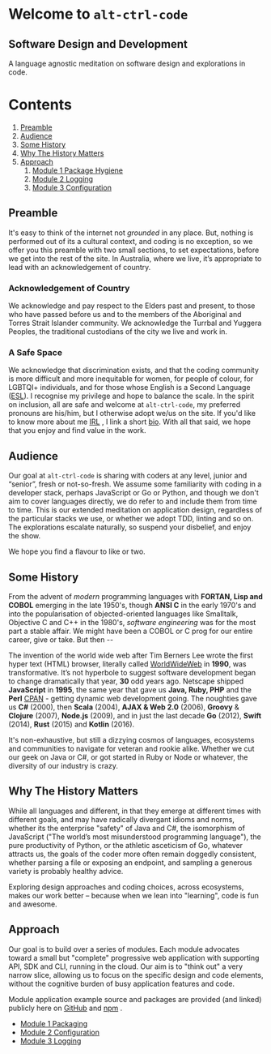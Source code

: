 <a name="welcom">Welcome to `alt-ctrl-code`</a>
=============================

<a name="dnd">Software Design and Development</a>
-----------------------------------------------------

A language agnostic meditation on software design and explorations in code.

# Contents
1. [Preamble](#preamble)
1. [Audience](#audience)
2. [Some History](#history)
3. [Why The History Matters](#javascriptmatters)
4. [Approach](#approach)
    1. [Module 1 Package Hygiene](https://github.com/craigparra/alt-package-conventions)
    1. [Module 2 Logging](./LOGGING.md)
    1. [Module 3 Configuration](./CONFIGURATION.md)

<a name="preamble">Preamble</a>
--------------------------------

It's easy to think of the internet not _grounded_ in any place. But, nothing is performed 
out of its a cultural context, and coding is no exception, so we offer you this preamble with
two small sections, to set expectations, before we get into the rest of the site. In Australia, where 
we live, it’s appropriate to lead with an acknowledgement of country.

### Acknowledgement of Country

We acknowledge and pay respect to the Elders past and present, to those
who have passed before us and to the members of the Aboriginal and Torres Strait Islander
community. We acknowledge the Turrbal and Yuggera Peoples, the traditional custodians of the city we live and
work in.

### A Safe Space

We acknowledge that discrimination exists, and that the coding community is more
difficult and more inequitable for women, for people of colour, for LGBTQI+ individuals, and for those whose English is a 
Second Language ([ESL](https://simple.wikipedia.org/wiki/English_as_a_second_language)). I recognise my privilege and hope to balance the scale. In the spirit on inclusion, all are safe and welcome at
`alt-ctrl-code`, my preferred pronouns are his/him, but I otherwise adopt we/us on the site.  If you'd like to know more about me [IRL](https://simple.wikipedia.org/wiki/Internet_slang#:~:text=Some%20existing%20acronyms%2C%20such%20as,before%20the%20internet%20became%20popular.)
, I  link a short [bio](./BIO.md).  With all that said, we hope that you enjoy and find value in the work.

<a name="audience">Audience</a>
-------------------------------
Our goal at `alt-ctrl-code` is sharing with coders at any level, junior and “senior”, fresh or not-so-fresh.   We assume some familiarity with coding in
a developer stack, perhaps JavaScript or Go or Python, and though we don't aim to cover languages directly, we do refer to and include them from
time to time.   This is our extended meditation on application design, regardless of the particular stacks we use, or whether 
we adopt TDD, linting and so on.  The explorations escalate naturally, so suspend your disbelief, and enjoy the show.  

We hope you find a flavour to like or two.


<a name="history">Some History</a>
----------------------------------------

From the advent of _modern_ programming languages with __FORTAN, Lisp and COBOL__ emerging in the late 1950's, though __ANSI C__
in the early 1970's and into the popularisation of objected-oriented languages like Smalltalk, Objective C and C++ in the 1980's, 
_software engineering_ was for the most part a stable affair.  We might have been a COBOL or C prog for our entire career, give or
take. But then -- 

The invention of the world wide web after Tim Berners Lee wrote the first hyper text (HTML) browser, literally called
[WorldWideWeb](https://en.wikipedia.org/wiki/WorldWideWeb) in __1990__, was transformative. 
It’s not hyperbole to suggest software development began to change dramatically that year, __30__ odd years ago.
Netscape shipped __JavaScript__ in __1995__, the same year that gave us __Java, Ruby, PHP__ and the __Perl__ [CPAN](https://en.wikipedia.org/wiki/CPAN) -
getting dynamic web development going.  The noughties gave us __C#__ (2000), then __Scala__ (2004), __AJAX & Web 2.0__ (2006),
__Groovy__ & __Clojure__ (2007), __Node.js__ (2009), and in just the last decade __Go__ (2012), __Swift__ (2014), __Rust__ (2015) and __Kotlin__ (2016).

It's non-exhaustive, but still a dizzying cosmos of languages, ecosystems and communities to navigate for veteran and rookie alike.   Whether we cut our geek 
on Java or C#, or got started in Ruby or Node or whatever, the diversity of our industry is crazy.


<a name="javascriptmatters">Why The History Matters</a>
----------------------------------------

While all languages and different, in that they emerge at different times with different goals, and may have radically 
divergant idioms and norms, whether its the enterprise "safety" of Java and C#, the isomorphism of JavaScript ("The world’s most misunderstood programming language"), the pure
productivity of Python, or the athletic asceticism of Go,  whatever attracts us, the goals of the coder more often remain doggedly consistent, whether parsing a file or 
exposing an endpoint, and sampling a generous variety is probably healthy advice.


Exploring design approaches and coding choices, across ecosystems, makes our work better &ndash; because when we lean into "learning", code is fun and awesome.

<a name="approach">Approach</a>
-------------------------------
Our goal is to build over a series of modules. Each module advocates toward a small but "complete" progressive web 
application with supporting API, SDK and CLI, running in the cloud. Our aim is to "think out" a very narrow slice, 
allowing us to focus on the specific design and code  elements, without the cognitive burden of busy application 
features and code.

Module application example source and packages are provided (and linked) publicly here on [GitHub](https://github.com/) and
[npm](https://www.npmjs.com/) .

- [Module 1 Packaging](https://github.com/craigparra/alt-package-conventions#readme)
- [Module 2 Configuration](./CONFIGURATION.md)
- [Module 3 Logging](./LOGGING.md)

